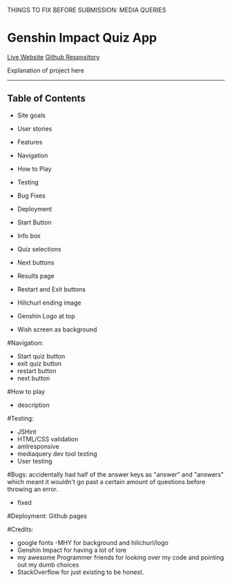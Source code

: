 THINGS TO FIX BEFORE SUBMISSION: 
MEDIA QUERIES

# Genshin Impact Quiz App
[Live Website](hhttps://digimori.github.io/MilestoneProjectTwoGenshinQuiz/)
[Github Respository](https://github.com/digimori/MilestoneProjectTwoGenshinQuiz)

Explanation of project here

---

## Table of Contents
- Site goals
- User stories
- Features
- Navigation
- How to Play
- Testing
- Bug Fixes 
- Deployment

- Start Button
- Info box
- Quiz selections
- Next buttons
- Results page
- Restart and Exit buttons
- Hilichurl ending image
- Genshin Logo at top
- Wish screen as background

#Navigation: 



- Start quiz button
- exit quiz button
- restart button
- next button

#How to play 
- description

#Testing:
 - JSHint
 - HTML/CSS validation
 - amIresponsive
 - mediaquery dev tool testing
 - User testing

#Bugs: 
accidentally had half of the answer keys as "answer" and "answers" which meant it wouldn't go past a certain amount of questions before throwing an error.
- fixed



#Deployment:
Github pages

#Credits:
- google fonts
-MHY for background and hilichurl/logo
- Genshin Impact for having a lot of lore
- my awesome Programmer friends for looking over my code and pointing out my dumb choices
- StackOverflow for just existing to be honest.
